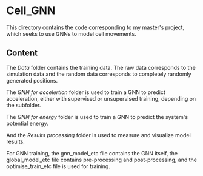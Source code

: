 # Cell_GNN

This directory contains the code corresponding to my master's project, which seeks to use GNNs to model cell movements.

## Content

The *Data* folder contains the training data. The raw data corresponds to the simulation data and the random data corresponds to completely randomly generated positions.

The *GNN for accelertion* folder is used to train a GNN to predict acceleration, either with supervised or unsupervised training, depending on the subfolder.

The *GNN for energy* folder is used to train a GNN to predict the system's potential energy.

And the *Results processing* folder is used to measure and visualize model results.

For GNN training, the gnn_model_etc file contains the GNN itself, the global_model_etc file contains pre-processing and post-processing, and the optimise_train_etc file is used for training.